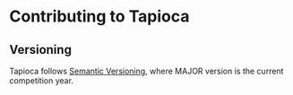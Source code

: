 # Contributing to Tapioca

## Versioning

Tapioca follows [Semantic Versioning](https://semver.org/),
where MAJOR version is the current competition year.
